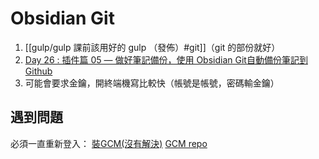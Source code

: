 # Obsidian Git
1. [[gulp/gulp 課前該用好的 gulp （發佈）#git]]（git 的部份就好）
 1. [Day 26 : 插件篇 05 — 做好筆記備份，使用 Obsidian Git自動備份筆記到 Github](https://ithelp.ithome.com.tw/articles/10280373)
2. 可能會要求金鑰，開終端機寫比較快（帳號是帳號，密碼輸金鑰）

## 遇到問題
必須一直重新登入：
[裝GCM(沒有解決)](https://docs.github.com/en/get-started/getting-started-with-git/caching-your-github-credentials-in-git)
[GCM repo](https://github.com/GitCredentialManager/git-credential-manager)
